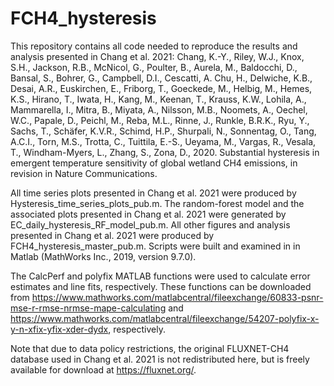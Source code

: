 # FCH4_hysteresis

This repository contains all code needed to reproduce the results and analysis presented in Chang et al. 2021: Chang, K.-Y., Riley, W.J., Knox, S.H., Jackson, R.B., McNicol, G., Poulter, B., Aurela, M., Baldocchi, D., Bansal, S., Bohrer, G., Campbell, D.I., Cescatti, A. Chu, H., Delwiche, K.B., Desai, A.R., Euskirchen, E., Friborg, T., Goeckede, M., Helbig, M., Hemes, K.S., Hirano, T., Iwata, H., Kang, M., Keenan, T., Krauss, K.W., Lohila, A., Mammarella, I., Mitra, B., Miyata, A., Nilsson, M.B., Noomets, A., Oechel, W.C., Papale, D., Peichl, M., Reba, M.L., Rinne, J., Runkle, B.R.K., Ryu, Y., Sachs, T., Schäfer, K.V.R., Schimd, H.P., Shurpali, N., Sonnentag, O., Tang, A.C.I., Torn, M.S., Trotta, C., Tuittila, E.-S., Ueyama, M., Vargas, R., Vesala, T., Windham-Myers, L., Zhang, S., Zona, D., 2020. Substantial hysteresis in emergent temperature sensitivity of global wetland CH4 emissions, in revision in Nature Communications.

All time series plots presented in Chang et al. 2021 were produced by Hysteresis_time_series_plots_pub.m. The random-forest model and the associated plots presented in Chang et al. 2021 were generated by EC_daily_hysteresis_RF_model_pub.m. All other figures and analysis presented in Chang et al. 2021 were produced by FCH4_hysteresis_master_pub.m. Scripts were built and examined in in Matlab (MathWorks Inc., 2019, version 9.7.0). 

The CalcPerf and polyfix MATLAB functions were used to calculate error estimates and line fits, respectively. These functions can be downloaded from https://www.mathworks.com/matlabcentral/fileexchange/60833-psnr-mse-r-rmse-nrmse-mape-calculating and https://www.mathworks.com/matlabcentral/fileexchange/54207-polyfix-x-y-n-xfix-yfix-xder-dydx, respectively. 

Note that due to data policy restrictions, the original FLUXNET-CH4 database used in Chang et al. 2021 is not redistributed here, but is freely available for download at https://fluxnet.org/. 
